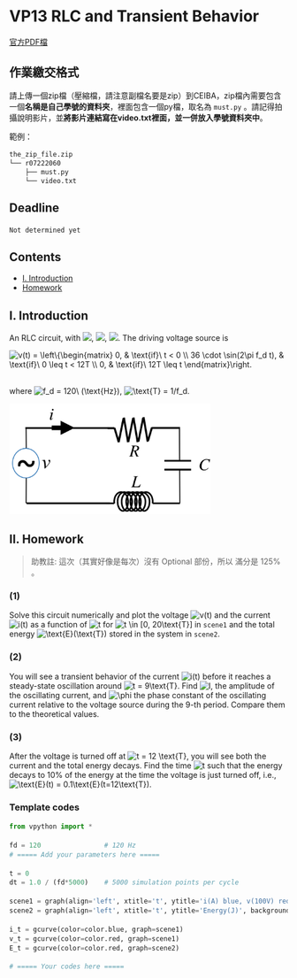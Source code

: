# VP13 RLC and Transient Behavior

[官方PDF檔](VP13.pdf)  

## 作業繳交格式

請上傳一個zip檔（壓縮檔，請注意副檔名要是zip）到CEIBA，zip檔內需要包含一個**名稱是自己學號的資料夾**，裡面包含一個py檔，取名為 `must.py` 。請記得拍攝說明影片，並**將影片連結寫在video.txt裡面，並一併放入學號資料夾中**。

範例：
```
the_zip_file.zip
└── r07222060
    ├── must.py
    └── video.txt
```

## Deadline

`Not determined yet`

## Contents  

+ [I. Introduction](#i-introduction)  
+ [Homework](#ii-homework)  

## I. Introduction

An RLC circuit, with <img src="https://latex.codecogs.com/svg.latex?\dpi{300}&space;&space;\text{R}&space;=&space;30\&space;(\Omega)" height=16/>, <img src="https://latex.codecogs.com/svg.latex?\dpi{300}&space;\&space;\text{L}&space;=&space;200\&space;(\text{mH})" height=16/>, <img src="https://latex.codecogs.com/svg.latex?\dpi{300}&space;&space;\text{C}&space;=&space;20\&space;(\mu\textup{F})" height=16/>. The driving voltage source is

<img src="https://latex.codecogs.com/svg.latex?\dpi{300}&space;v(t)&space;=&space;\left\{\begin{matrix}&space;0,&space;&&space;\text{if}\&space;t&space;<&space;0&space;\\&space;36&space;\cdot&space;\sin(2\pi&space;f_d&space;t),&space;&&space;\text{if}\&space;0&space;\leq&space;t&space;<&space;12\text{T}&space;\\&space;0,&space;&&space;\text{if}\&space;12\text{T}&space;\leq&space;t&space;\end{matrix}\right." title="v(t) = \left\{\begin{matrix} 0, & \text{if}\ t < 0 \\ 36 \cdot \sin(2\pi f_d t), & \text{if}\ 0 \leq t < 12T \\ 0, & \text{if}\ 12T \leq t \end{matrix}\right."  height=80/>

\
where <img src="https://latex.codecogs.com/svg.latex?\dpi{150}&space;f_d&space;=&space;120\&space;(\text{Hz})" title="f_d = 120\ (\text{Hz})" />, <img src="https://latex.codecogs.com/svg.latex?\dpi{150}&space;\text{T}&space;=&space;1/f_d" title="\text{T} = 1/f_d" />.

<img src="pic/circuit.png" height=200/>

## II. Homework

> 助教註: 這次（其實好像是每次）沒有 Optional 部份，所以 滿分是 125% 。

### (1)

Solve this circuit numerically and plot the voltage <img src="https://latex.codecogs.com/svg.latex?\dpi{150}&space;v(t)" title="v(t)" /> and the current <img src="https://latex.codecogs.com/svg.latex?\dpi{150}&space;i(t)" title="i(t)" /> as a function of <img src="https://latex.codecogs.com/svg.latex?\dpi{150}&space;t" title="t" /> for <img src="https://latex.codecogs.com/svg.latex?\dpi{150}&space;t&space;\in&space;[0,&space;20\text{T}]" title="t \in [0, 20\text{T}]" /> in `scene1` and the total energy <img src="https://latex.codecogs.com/svg.latex?\dpi{150}&space;\text{E}(\text{T})" title="\text{E}(\text{T})" /> stored in the system in `scene2`.

### (2)

You will see a transient behavior of the current <img src="https://latex.codecogs.com/svg.latex?\dpi{150}&space;i(t)" title="i(t)" /> before it reaches a steady-state oscillation around <img src="https://latex.codecogs.com/svg.latex?\dpi{150}&space;t&space;=&space;9\text{T}" title="t = 9\text{T}" />. Find <img src="https://latex.codecogs.com/svg.latex?\dpi{150}&space;I" title="I" />, the amplitude of the oscillating current, and <img src="https://latex.codecogs.com/svg.latex?\dpi{150}&space;\phi" title="\phi" /> the phase constant of the oscillating current relative to the voltage source during the 9-th period. Compare them to the theoretical values.

### (3)

After the voltage is turned off at <img src="https://latex.codecogs.com/svg.latex?\dpi{150}&space;t&space;=&space;12&space;\text{T}" title="t = 12 \text{T}" />, you will see both the current and the total energy decays. Find the time <img src="https://latex.codecogs.com/svg.latex?\dpi{150}&space;t" title="t" /> such that the energy decays to 10% of the energy at the time the voltage is just turned off, i.e., <img src="https://latex.codecogs.com/svg.latex?\dpi{150}&space;\text{E}(t)&space;=&space;0.1\text{E}(t=12\text{T})" title="\text{E}(t) = 0.1\text{E}(t=12\text{T})" />.

### Template codes

```python
from vpython import *

fd = 120                # 120 Hz
# ===== Add your parameters here =====

t = 0
dt = 1.0 / (fd*5000)    # 5000 simulation points per cycle

scene1 = graph(align='left', xtitle='t', ytitle='i(A) blue, v(100V) red', background=vector(0.6, 0.9, 0.6))
scene2 = graph(align='left', xtitle='t', ytitle='Energy(J)', background=vector(0.6, 0.9, 0.6))

i_t = gcurve(color=color.blue, graph=scene1)
v_t = gcurve(color=color.red, graph=scene1)
E_t = gcurve(color=color.red, graph=scene2)

# ===== Your codes here =====
 
```
